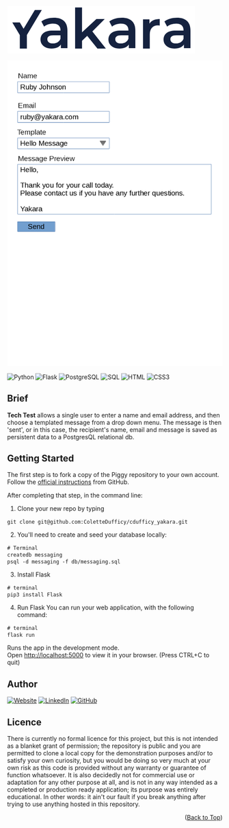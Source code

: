 <a name="readme-top"></a>

<!-- # Yakara -->
![Homepage](screengrabs/yakara_type_logo.png)

![Homepage](code_test/example_page.png)

![Python](https://img.shields.io/badge/Python-3776AB?style=for-the-badge&logo=python&logoColor=white)
![Flask](https://img.shields.io/badge/Flask-000000?style=for-the-badge&logo=flask&logoColor=white)
![PostgreSQL](https://img.shields.io/badge/PostgreSQL-316192?style=for-the-badge&logo=postgresql&logoColor=white)
![SQL](https://img.shields.io/badge/MySQL-005C84?style=for-the-badge&logo=mysql&logoColor=white)
![HTML](https://img.shields.io/badge/HTML5-E34F26?style=for-the-badge&logo=html5&logoColor=white)
![CSS3](https://img.shields.io/badge/css3-%231572B6.svg?style=for-the-badge&logo=css3&logoColor=white)

## Brief
**Tech Test** allows a single user to enter a name and email address, and then choose a templated message from a drop down menu. The message is then 'sent', or in this case, the recipient's name, email and message is saved as persistent data to a PostgresQL relational db.


## Getting Started

The first step is to fork a copy of the Piggy repository to your own account. Follow the [official instructions](https://docs.github.com/en/get-started/quickstart/fork-a-repo) from GitHub.

After completing that step, in the command line:

1. Clone your new repo by typing 
```
git clone git@github.com:ColetteDufficy/cdufficy_yakara.git
```

2. You'll need to create and seed your database locally:
```
# Terminal
createdb messaging
psql -d messaging -f db/messaging.sql 
```

3. Install Flask
```
# terminal
pip3 install Flask
```

4. Run Flask
You can run your web application, with the following command:
```
# terminal
flask run
```

Runs the app in the development mode.\
Open [http://localhost:5000](http://localhost:5000) to view it in your browser.
(Press CTRL+C to quit)


## Author

[![Website][website-shield]][linkedin-url]
[![LinkedIn][linkedin-shield]][linkedin-url]
[![GitHub][github-shield]][github-url]

[website-shield]: https://img.shields.io/badge/Colette%20Dufficy-FFD300?style=for-the-badge&logo=aboutdotme&logoColor=242424
[linkedin-shield]: https://img.shields.io/badge/LinkedIn-FFD300?style=for-the-badge&logo=linkedin&logoColor=242424
[linkedin-url]: https://linkedin.com/in/colettedufficy/
[github-shield]: https://img.shields.io/badge/GitHub-FFD300?style=for-the-badge&logo=github&logoColor=242424
[github-url]: https://github.com/ColetteDufficy


## Licence
There is currently no formal licence for this project, but this is not intended as a blanket grant of permission; the repository is public and you are permitted to clone a local copy for the demonstration purposes and/or to satisfy your own curiosity, but you would be doing so very much at your own risk as this code is provided without any warranty or guarantee of function whatsoever. It is also decidedly not for commercial use or adaptation for any other purpose at all, and is not in any way intended as a completed or production ready application; its purpose was entirely educational. In other words: it ain't our fault if you break anything after trying to use anything hosted in this repository.


<p align="right">(<a href="#readme-top">Back to Top</a>)</p> 